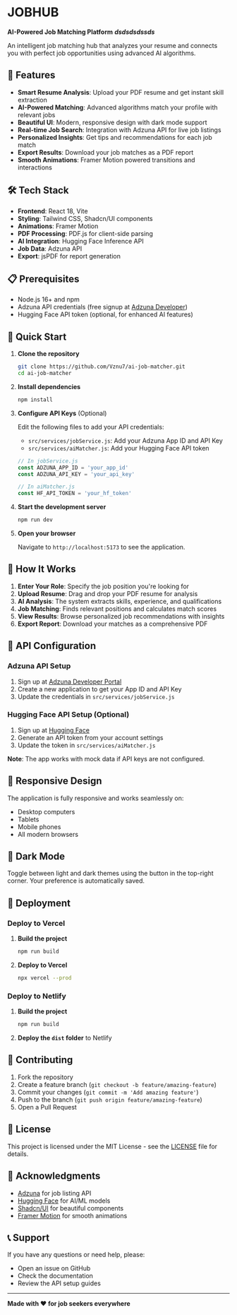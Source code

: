 # JOBHUB

**AI-Powered Job Matching Platform**
***dsdsdsdssds***

An intelligent job matching hub that analyzes your resume and connects you with perfect job opportunities using advanced AI algorithms.

## 🚀 Features

- **Smart Resume Analysis**: Upload your PDF resume and get instant skill extraction
- **AI-Powered Matching**: Advanced algorithms match your profile with relevant jobs
- **Beautiful UI**: Modern, responsive design with dark mode support
- **Real-time Job Search**: Integration with Adzuna API for live job listings
- **Personalized Insights**: Get tips and recommendations for each job match
- **Export Results**: Download your job matches as a PDF report
- **Smooth Animations**: Framer Motion powered transitions and interactions

## 🛠️ Tech Stack

- **Frontend**: React 18, Vite
- **Styling**: Tailwind CSS, Shadcn/UI components
- **Animations**: Framer Motion
- **PDF Processing**: PDF.js for client-side parsing
- **AI Integration**: Hugging Face Inference API
- **Job Data**: Adzuna API
- **Export**: jsPDF for report generation

## 📋 Prerequisites

- Node.js 16+ and npm
- Adzuna API credentials (free signup at [Adzuna Developer](https://developer.adzuna.com/))
- Hugging Face API token (optional, for enhanced AI features)

## 🚀 Quick Start

1. **Clone the repository**
   ```bash
   git clone https://github.com/Vznu7/ai-job-matcher.git
   cd ai-job-matcher
   ```

2. **Install dependencies**
   ```bash
   npm install
   ```

3. **Configure API Keys** (Optional)
   
   Edit the following files to add your API credentials:
   
   - `src/services/jobService.js`: Add your Adzuna App ID and API Key
   - `src/services/aiMatcher.js`: Add your Hugging Face API token
   
   ```javascript
   // In jobService.js
   const ADZUNA_APP_ID = 'your_app_id'
   const ADZUNA_API_KEY = 'your_api_key'
   
   // In aiMatcher.js  
   const HF_API_TOKEN = 'your_hf_token'
   ```

4. **Start the development server**
   ```bash
   npm run dev
   ```

5. **Open your browser**
   
   Navigate to `http://localhost:5173` to see the application.

## 🎯 How It Works

1. **Enter Your Role**: Specify the job position you're looking for
2. **Upload Resume**: Drag and drop your PDF resume for analysis
3. **AI Analysis**: The system extracts skills, experience, and qualifications
4. **Job Matching**: Finds relevant positions and calculates match scores
5. **View Results**: Browse personalized job recommendations with insights
6. **Export Report**: Download your matches as a comprehensive PDF

## 🔧 API Configuration

### Adzuna API Setup

1. Sign up at [Adzuna Developer Portal](https://developer.adzuna.com/)
2. Create a new application to get your App ID and API Key
3. Update the credentials in `src/services/jobService.js`

### Hugging Face API Setup (Optional)

1. Sign up at [Hugging Face](https://huggingface.co/)
2. Generate an API token from your account settings
3. Update the token in `src/services/aiMatcher.js`

**Note**: The app works with mock data if API keys are not configured.

## 📱 Responsive Design

The application is fully responsive and works seamlessly on:
- Desktop computers
- Tablets
- Mobile phones
- All modern browsers

## 🌙 Dark Mode

Toggle between light and dark themes using the button in the top-right corner. Your preference is automatically saved.

## 🚀 Deployment

### Deploy to Vercel

1. **Build the project**
   ```bash
   npm run build
   ```

2. **Deploy to Vercel**
   ```bash
   npx vercel --prod
   ```

### Deploy to Netlify

1. **Build the project**
   ```bash
   npm run build
   ```

2. **Deploy the `dist` folder** to Netlify

## 🤝 Contributing

1. Fork the repository
2. Create a feature branch (`git checkout -b feature/amazing-feature`)
3. Commit your changes (`git commit -m 'Add amazing feature'`)
4. Push to the branch (`git push origin feature/amazing-feature`)
5. Open a Pull Request

## 📄 License

This project is licensed under the MIT License - see the [LICENSE](LICENSE) file for details.

## 🙏 Acknowledgments

- [Adzuna](https://www.adzuna.com/) for job listing API
- [Hugging Face](https://huggingface.co/) for AI/ML models
- [Shadcn/UI](https://ui.shadcn.com/) for beautiful components
- [Framer Motion](https://www.framer.com/motion/) for smooth animations

## 📞 Support

If you have any questions or need help, please:
- Open an issue on GitHub
- Check the documentation
- Review the API setup guides

---

**Made with ❤️ for job seekers everywhere**

